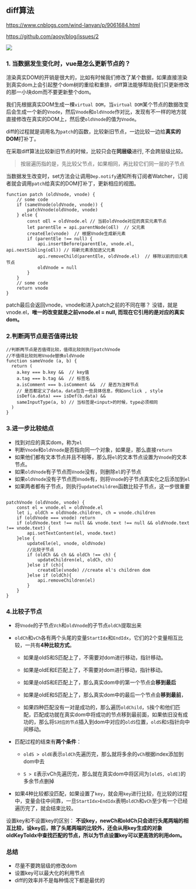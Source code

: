 ## diff算法

<https://www.cnblogs.com/wind-lanyan/p/9061684.html>

<https://github.com/aooy/blog/issues/2>

![](https://images2018.cnblogs.com/blog/998023/201805/998023-20180519213134497-676744027.png)

### 1. 当数据发生变化时，vue是怎么更新节点的？

渲染真实DOM的开销是很大的，比如有时候我们修改了某个数据，如果直接渲染到真实dom上会引起整个dom树的重绘和重排，diff算法能够帮助我们只更新修改的那一小块dom而不要更新整个dom。

我们先根据真实DOM生成一棵`virtual DOM`，当`virtual DOM`某个节点的数据改变后会生成一个新的`Vnode`，然后`Vnode`和`oldVnode`作对比，发现有不一样的地方就直接修改在真实的DOM上，然后使`oldVnode`的值为`Vnode`。

diff的过程就是调用名为`patch`的函数，比较新旧节点，一边比较一边给**真实的DOM**打补丁。

在采取diff算法比较新旧节点的时候，比较只会在**同层级**进行, 不会跨层级比较。

>按层遍历指的是，先比较父节点，如果相同，再比较它们同一层的子节点

当数据发生改变时，set方法会让调用`Dep.notify`通知所有订阅者Watcher，订阅者就会调用`patch`给真实的DOM打补丁，更新相应的视图。

```
function patch (oldVnode, vnode) {
    // some code
    if (sameVnode(oldVnode, vnode)) {
        patchVnode(oldVnode, vnode)
    } else {
        const oEl = oldVnode.el // 当前oldVnode对应的真实元素节点
        let parentEle = api.parentNode(oEl)  // 父元素
        createEle(vnode)  // 根据Vnode生成新元素
        if (parentEle !== null) {
            api.insertBefore(parentEle, vnode.el, api.nextSibling(oEl)) // 将新元素添加进父元素
            api.removeChild(parentEle, oldVnode.el)  // 移除以前的旧元素节点
            oldVnode = null
        }
    }
    // some code 
    return vnode
}
```

patch最后会返回vnode，vnode和进入patch之前的不同在哪？
没错，就是vnode.el，**唯一的改变就是之前vnode.el = null, 而现在它引用的是对应的真实dom。**



### 2.判断两节点是否值得比较

```
//判断两节点是否值得比较，值得比较则执行patchVnode
//不值得比较则用Vnode替换oldVnode
function sameVnode (a, b) {
  return (
    a.key === b.key &&  // key值
    a.tag === b.tag &&  // 标签名
    a.isComment === b.isComment &&  // 是否为注释节点
    // 是否都定义了data，data包含一些具体信息，例如onclick , style
    isDef(a.data) === isDef(b.data) &&  
    sameInputType(a, b) // 当标签是<input>的时候，type必须相同
  )
}
```



### 3.进一步比较结点

- 找到对应的真实dom，称为`el`
- 判断`Vnode`和`oldVnode`是否指向同一个对象，如果是，那么直接`return`
- 如果他们都有文本节点并且不相等，那么将`el`的文本节点设置为`Vnode`的文本节点。
- 如果`oldVnode`有子节点而`Vnode`没有，则删除`el`的子节点
- 如果`oldVnode`没有子节点而`Vnode`有，则将`Vnode`的子节点真实化之后添加到`el`
- 如果两者都有子节点，则执行`updateChildren`函数比较子节点，这一步很重要

```

patchVnode (oldVnode, vnode) {
    const el = vnode.el = oldVnode.el
    let i, oldCh = oldVnode.children, ch = vnode.children
    if (oldVnode === vnode) return
    if (oldVnode.text !== null && vnode.text !== null && oldVnode.text !== vnode.text) {
        api.setTextContent(el, vnode.text)
    }else {
        updateEle(el, vnode, oldVnode)
        //比较子节点
       	if (oldCh && ch && oldCh !== ch) {
            updateChildren(el, oldCh, ch)
        }else if (ch){
            createEle(vnode) //create el's children dom
        }else if (oldCh){
            api.removeChildren(el)
        }
    }
}
```

### 4.比较子节点

- 将`Vnode`的子节点`Vch`和`oldVnode`的子节点`oldCh`提取出来

- `oldCh`和`vCh`各有两个头尾的变量`StartIdx`和`EndIdx`，它们的2个变量相互比较，一共有**4种比较方式**。

  - 如果是oldS和S匹配上了，不需要对dom进行移动，指针移动。
  - 如果是oldE和E匹配上了，不需要对dom进行移动，指针移动。

  - 如果是oldS和E匹配上了，那么真实dom中的第一个节点会**移到最后**
  - 如果是oldE和S匹配上了，那么真实dom中的最后一个节点会**移到最前**，
  - 如果四种匹配没有一对是成功的，那么遍历`oldChild`，`S`挨个和他们匹配，匹配成功就在真实dom中将成功的节点移到最前面，如果依旧没有成功的，那么将`S对应的节点`插入到dom中对应的`oldS`位置，`oldS`和`S`指针向中间移动。

- 匹配过程的结束有**两个条件**：

  - `oldS > oldE`表示`oldCh`先遍历完，那么就将多余的`vCh`根据index添加到dom中去

  - `S > E`表示vCh先遍历完，那么就在真实dom中将区间为`[oldS, oldE]`的多余节点删掉

- 如果4种比较都没匹配，如果设置了`key`，就会用`key`进行比较，在比较的过程中，变量会往中间靠，一旦`StartIdx>EndIdx`表明`oldCh`和`vCh`至少有一个已经遍历完了，就会结束比较。



设置key和不设置key的区别：
**不设key，newCh和oldCh只会进行头尾两端的相互比较，设key后，除了头尾两端的比较外，还会从用key生成的对象oldKeyToIdx中查找匹配的节点，所以为节点设置key可以更高效的利用dom。**



### 总结

- 尽量不要跨层级的修改dom
- 设置key可以最大化的利用节点
- diff的效率并不是每种情况下都是最优的



